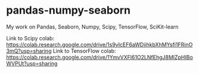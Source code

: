 # pandas-numpy-seaborn
My work on Pandas, Seaborn, Numpy, Scipy, TensorFlow, SciKit-learn

Link to Scipy colab: https://colab.research.google.com/drive/1s9vIcEF6aWDiihkbXhMYsfi1FRinO3mQ?usp=sharing
Link to TensorFlow colab: https://colab.research.google.com/drive/1YmvVXFl61O2LNfEhgJ8MlZpHIBoWVPUt?usp=sharing
